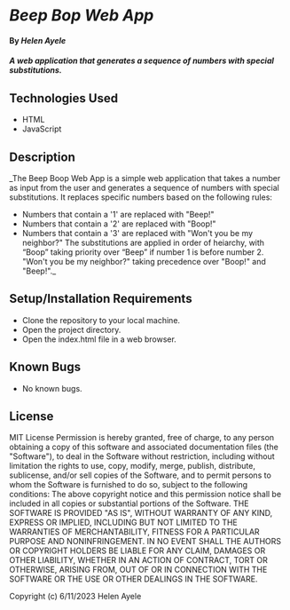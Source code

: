# _Beep Bop Web App_

#### By _**Helen Ayele**_

#### _A web application that generates a sequence of numbers with special substitutions._

## Technologies Used

* HTML
* JavaScript



## Description


_The Beep Boop Web App is a simple web application that takes a number as input from the user and generates a sequence of numbers with special substitutions. It replaces specific numbers based on the following rules:
* Numbers that contain a '1' are replaced with "Beep!"
* Numbers that contain a '2' are replaced with "Boop!"
* Numbers that contain a '3' are replaced with "Won't you be my neighbor?"
The substitutions are applied in order of heiarchy, with “Boop” taking priority over “Beep” if number 1 is before number 2. "Won't you be my neighbor?" taking precedence over "Boop!" and "Beep!"._



## Setup/Installation Requirements

* Clone the repository to your local machine.
* Open the project directory.
* Open the index.html file in a web browser.




## Known Bugs

* No known bugs.


## License



MIT License
Permission is hereby granted, free of charge, to any person obtaining a copy of this software and associated documentation files (the "Software"), to deal in the Software without restriction, including without limitation the rights to use, copy, modify, merge, publish, distribute, sublicense, and/or sell copies of the Software, and to permit persons to whom the Software is furnished to do so, subject to the following conditions:
The above copyright notice and this permission notice shall be included in all copies or substantial portions of the Software.
THE SOFTWARE IS PROVIDED "AS IS", WITHOUT WARRANTY OF ANY KIND, EXPRESS OR IMPLIED, INCLUDING BUT NOT LIMITED TO THE WARRANTIES OF MERCHANTABILITY, FITNESS FOR A PARTICULAR PURPOSE AND NONINFRINGEMENT. IN NO EVENT SHALL THE AUTHORS OR COPYRIGHT HOLDERS BE LIABLE FOR ANY CLAIM, DAMAGES OR OTHER LIABILITY, WHETHER IN AN ACTION OF CONTRACT, TORT OR OTHERWISE, ARISING FROM, OUT OF OR IN CONNECTION WITH THE SOFTWARE OR THE USE OR OTHER DEALINGS IN THE SOFTWARE.


Copyright (c) 6/11/2023 Helen Ayele
